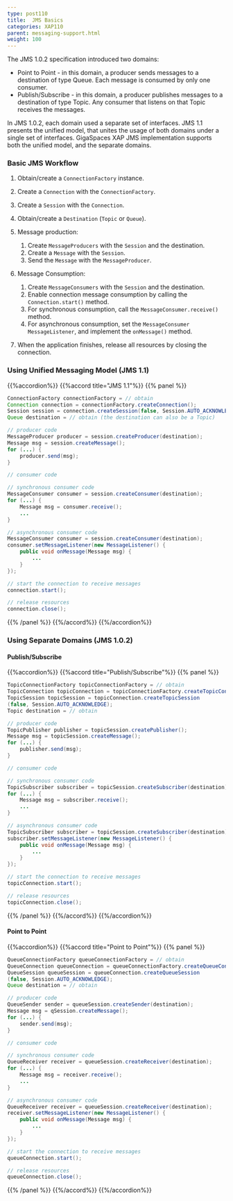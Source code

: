 ```yaml
---
type: post110
title:  JMS Basics
categories: XAP110
parent: messaging-support.html
weight: 100
---
```



The JMS 1.0.2 specification introduced two domains:

- Point to Point - in this domain, a producer sends messages to a destination of type Queue. Each message is consumed by only one consumer.
- Publish/Subscribe - in this domain, a producer publishes messages to a destination of type Topic. Any consumer that listens on that Topic receives the messages.

In JMS 1.0.2, each domain used a separate set of interfaces. JMS 1.1 presents the unified model, that unites the usage of both domains under a single set of interfaces. GigaSpaces XAP JMS implementation supports both the unified model, and the separate domains.


### Basic JMS Workflow

1. Obtain/create a `ConnectionFactory` instance.
1. Create a `Connection` with the `ConnectionFactory`.
1. Create a `Session` with the `Connection`.
1. Obtain/create a `Destination` (`Topic` or `Queue`).
1. Message production:
    1. Create `MessageProducers` with the `Session` and the destination.
    1. Create a `Message` with the `Session`.
    1. Send the `Message` with the `MessageProducer`.

1. Message Consumption:
    1. Create `MessageConsumers` with the `Session` and the destination.
    1. Enable connection message consumption by calling the `Connection.start()` method.
    1. For synchronous consumption, call the `MessageConsumer.receive()` method.
    1. For asynchronous consumption, set the `MessageConsumer` `MessageListener`, and implement the `onMessage()` method.

1. When the application finishes, release all resources by closing the connection.

### Using Unified Messaging Model (JMS 1.1)

{{%accordion%}}
{{%accord title="JMS 1.1"%}}
{{% panel  %}}


```java
ConnectionFactory connectionFactory = // obtain
Connection connection = connectionFactory.createConnection();
Session session = connection.createSession(false, Session.AUTO_ACKNOWLEDGE);
Queue destination = // obtain (the destination can also be a Topic)

// producer code
MessageProducer producer = session.createProducer(destination);
Message msg = session.createMessage();
for (...) {
	producer.send(msg);
}

// consumer code

// synchronous consumer code
MessageConsumer consumer = session.createConsumer(destination);
for (...) {
	Message msg = consumer.receive();
	...
}

// asynchronous consumer code
MessageConsumer consumer = session.createConsumer(destination);
consumer.setMessageListener(new MessageListener() {
	public void onMessage(Message msg) {
		...
	}
});

// start the connection to receive messages
connection.start();

// release resources
connection.close();
```

{{% /panel %}}
{{%/accord%}}
{{%/accordion%}}

### Using Separate Domains (JMS 1.0.2)

#### Publish/Subscribe

{{%accordion%}}
{{%accord title="Publish/Subscribe"%}}
{{% panel %}}


```java
TopicConnectionFactory topicConnectionFactory = // obtain
TopicConnection topicConnection = topicConnectionFactory.createTopicConnection();
TopicSession topicSession = topicConnection.createTopicSession
(false, Session.AUTO_ACKNOWLEDGE);
Topic destination = // obtain

// producer code
TopicPublisher publisher = topicSession.createPublisher();
Message msg = topicSession.createMessage();
for (...) {
	publisher.send(msg);
}

// consumer code

// synchronous consumer code
TopicSubscriber subscriber = topicSession.createSubscriber(destination);
for (...) {
	Message msg = subscriber.receive();
	...
}

// asynchronous consumer code
TopicSubscriber subscriber = topicSession.createSubscriber(destination);
subscriber.setMessageListener(new MessageListener() {
	public void onMessage(Message msg) {
		...
	}
});

// start the connection to receive messages
topicConnection.start();

// release resources
topicConnection.close();
```

{{% /panel %}}
{{%/accord%}}
{{%/accordion%}}

#### Point to Point

{{%accordion%}}
{{%accord title="Point to Point"%}}
{{% panel   %}}


```java
QueueConnectionFactory queueConnectionFactory = // obtain
QueueConnection queueConnection = queueConnectionFactory.createQueueConnection();
QueueSession queueSession = queueConnection.createQueueSession
(false, Session.AUTO_ACKNOWLEDGE);
Queue destination = // obtain

// producer code
QueueSender sender = queueSession.createSender(destination);
Message msg = qSession.createMessage();
for (...) {
	sender.send(msg);
}

// consumer code

// synchronous consumer code
QueueReceiver receiver = queueSession.createReceiver(destination);
for (...) {
	Message msg = receiver.receive();
	...
}

// asynchronous consumer code
QueueReceiver receiver = queueSession.createReceiver(destination);
receiver.setMessageListener(new MessageListener() {
	public void onMessage(Message msg) {
		...
	}
});

// start the connection to receive messages
queueConnection.start();

// release resources
queueConnection.close();
```

{{% /panel %}}
{{%/accord%}}
{{%/accordion%}}
